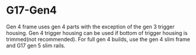 # G17-Gen4
Gen 4 frame uses gen 4 parts with the exception of the gen 3 trigger housing.
Gen 4 trigger housing can be used if bottom of trigger housing is trimmed(not recommended).
For full gen 4 builds, use the gen 4 slim frame and G17 gen 5 slim rails.


